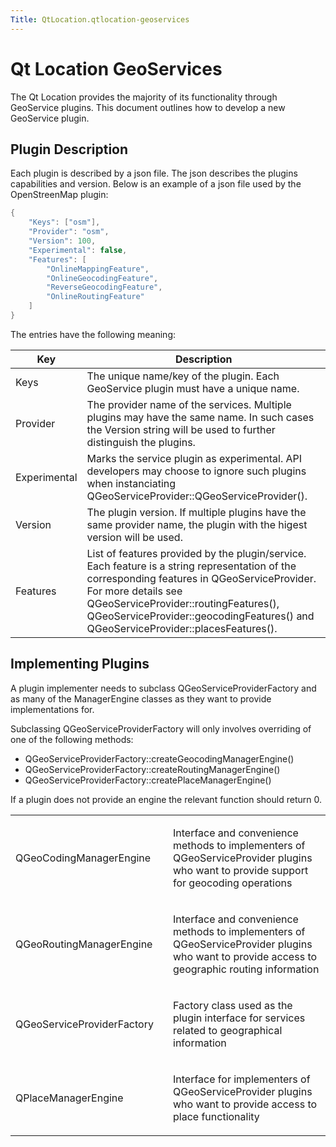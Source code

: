 ```yaml
---
Title: QtLocation.qtlocation-geoservices
---
```

        
Qt Location GeoServices
=======================

<span class="subtitle"></span>
<span id="details"></span>
The Qt Location provides the majority of its functionality through GeoService plugins. This document outlines how to develop a new GeoService plugin.

<span id="plugin-description"></span>
Plugin Description
------------------

Each plugin is described by a json file. The json describes the plugins capabilities and version. Below is an example of a json file used by the OpenStreenMap plugin:

``` cpp
{
    "Keys": ["osm"],
    "Provider": "osm",
    "Version": 100,
    "Experimental": false,
    "Features": [
        "OnlineMappingFeature",
        "OnlineGeocodingFeature",
        "ReverseGeocodingFeature",
        "OnlineRoutingFeature"
    ]
}
```

The entries have the following meaning:

| Key          | Description                                                                                                                                                                                                                                                                                     |
|--------------|-------------------------------------------------------------------------------------------------------------------------------------------------------------------------------------------------------------------------------------------------------------------------------------------------|
| Keys         | The unique name/key of the plugin. Each GeoService plugin must have a unique name.                                                                                                                                                                                                              |
| Provider     | The provider name of the services. Multiple plugins may have the same name. In such cases the Version string will be used to further distinguish the plugins.                                                                                                                                   |
| Experimental | Marks the service plugin as experimental. API developers may choose to ignore such plugins when instanciating QGeoServiceProvider::QGeoServiceProvider().                                                                                                                                       |
| Version      | The plugin version. If multiple plugins have the same provider name, the plugin with the higest version will be used.                                                                                                                                                                           |
| Features     | List of features provided by the plugin/service. Each feature is a string representation of the corresponding features in QGeoServiceProvider. For more details see QGeoServiceProvider::routingFeatures(), QGeoServiceProvider::geocodingFeatures() and QGeoServiceProvider::placesFeatures(). |

<span id="implementing-plugins"></span>
Implementing Plugins
--------------------

A plugin implementer needs to subclass QGeoServiceProviderFactory and as many of the ManagerEngine classes as they want to provide implementations for.

Subclassing QGeoServiceProviderFactory will only involves overriding of one of the following methods:

-   QGeoServiceProviderFactory::createGeocodingManagerEngine()
-   QGeoServiceProviderFactory::createRoutingManagerEngine()
-   QGeoServiceProviderFactory::createPlaceManagerEngine()

If a plugin does not provide an engine the relevant function should return 0.

<table>
<colgroup>
<col width="50%" />
<col width="50%" />
</colgroup>
<tbody>
<tr class="odd">
<td><p>QGeoCodingManagerEngine</p></td>
<td><p>Interface and convenience methods to implementers of QGeoServiceProvider plugins who want to provide support for geocoding operations</p></td>
</tr>
<tr class="even">
<td><p>QGeoRoutingManagerEngine</p></td>
<td><p>Interface and convenience methods to implementers of QGeoServiceProvider plugins who want to provide access to geographic routing information</p></td>
</tr>
<tr class="odd">
<td><p>QGeoServiceProviderFactory</p></td>
<td><p>Factory class used as the plugin interface for services related to geographical information</p></td>
</tr>
<tr class="even">
<td><p>QPlaceManagerEngine</p></td>
<td><p>Interface for implementers of QGeoServiceProvider plugins who want to provide access to place functionality</p></td>
</tr>
</tbody>
</table>

